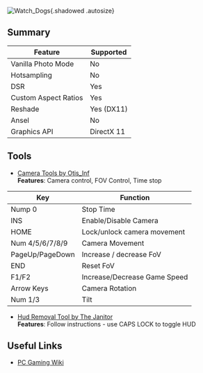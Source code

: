 ![Watch_Dogs](Images\wd_header.png "Shot by PulseZET"){.shadowed .autosize}

## Summary

Feature | Supported
--|--
Vanilla Photo Mode | No
Hotsampling | No
DSR | Yes
Custom Aspect Ratios | Yes
Reshade | Yes (DX11)
Ansel | No
Graphics API | DirectX 11
 
## Tools

* [Camera Tools by Otis_Inf](https://github.com/FransBouma/InjectableGenericCameraSystem/tree/master/Cameras/Watch_Dogs)  
**Features**: Camera control, FOV Control, Time stop

Key | Function
--|--|
Nump 0 | Stop Time
INS | Enable/Disable Camera
HOME | Lock/unlock camera movement
Num 4/5/6/7/8/9 | Camera Movement
PageUp/PageDown | Increase / decrease FoV
END | Reset FoV 
F1/F2 | Increase/Decrease Game Speed 
Arrow Keys	 | Camera Rotation
Num 1/3	 | Tilt
 

* [Hud Removal Tool by The Janitor](http://www.mediafire.com/file/x91yt20jegl1gfp/WatchDogsHudToggle.rar)  
**Features**: Follow instructions - use CAPS LOCK to toggle HUD

## Useful Links

* [PC Gaming Wiki](https://pcgamingwiki.com/wiki/Watch_Dogs)